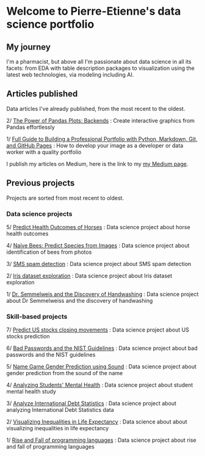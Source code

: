 # Welcome to Pierre-Etienne's data science portfolio

## My journey

I'm a pharmacist, but above all I'm passionate about data science in all its facets: from EDA with table description packages to visualization using the latest web technologies, via modeling including AI.

## Articles published
Data articles I've already published, from the most recent to the oldest.

2/ [The Power of Pandas Plots: Backends](https://towardsdatascience.com/the-power-of-pandas-plots-backends-6a08d52071d2) : 
Create interactive graphics from Pandas effortlessly

1/ [Full Guide to Building a Professional Portfolio with Python, Markdown, Git, and GitHub Pages](https://towardsdatascience.com/full-guide-to-build-a-professionnal-portfolio-with-python-markdown-git-and-github-page-for-66d12f7859f0) : 
How to develop your image as a developer or data worker with a quality portfolio

I publish my articles on Medium, here is the link to my [my Medium page](https://medium.com/@petoulemonde).

## Previous projects
Projects are sorted from most recent to oldest.

### Data science projects
5/ [Predict Health Outcomes of Horses](horse_health_prediction_project/readme.md) : 
Data science project about horse health outcomes

4/ [Naïve Bees: Predict Species from Images](naive_bees_project/README.md) :
Data science project about identification of bees from photos  

3/ [SMS spam detection](sms_spam_project/README.md) :
Data science project about SMS spam detection

2/ [Iris dataset exploration](iris_project/README.md) :
Data science project about Iris dataset exploration

1/ [Dr. Semmelweis and the Discovery of Handwashing](Semmelweiss_project/README.md) :
Data science project about Dr Semmelweiss and the discovery of handwashing

### Skill-based projects

7/ [Predict US stocks closing movements](US_stocks_prediction_project/readme.md) :
Data science project about US stocks prediction

6/ [Bad Passwords and the NIST Guidelines](bad_passwords_project/README.md) :
Data science project about bad passwords and the NIST guidelines

5/ [Name Game Gender Prediction using Sound](gender_prediction_project/README.md) :
Data science project about gender prediction from the sound of the name

4/ [Analyzing Students' Mental Health](student_mental_health_project/README.md) :
Data science project about student mental health study

3/ [Analyze International Debt Statistics](international_debt_statistics_project/README.md) :
Data science project about analyzing International Debt Statistics data

2/ [Visualizing Inequalities in Life Expectancy](life_expectancy_inequalities_project/README.md) :
Data science about about visualizing inequalities in life expectancy

1/ [Rise and Fall of programming languages](programming_languages_project/README.md) :
Data science project about rise and fall of programming languages


